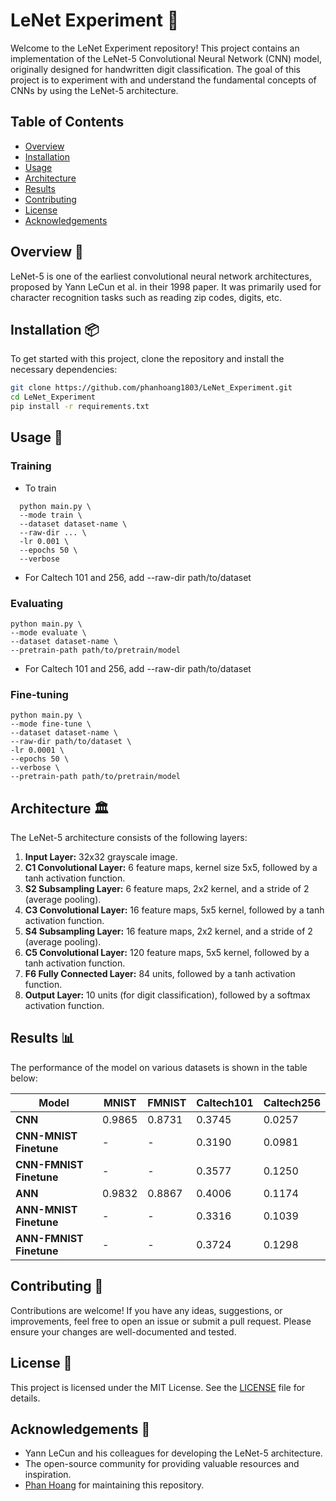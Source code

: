 # LeNet Experiment 🧪

Welcome to the LeNet Experiment repository! This project contains an implementation of the LeNet-5 Convolutional Neural Network (CNN) model, originally designed for handwritten digit classification. The goal of this project is to experiment with and understand the fundamental concepts of CNNs by using the LeNet-5 architecture.

## Table of Contents

- [Overview](#overview)
- [Installation](#installation)
- [Usage](#usage)
- [Architecture](#architecture)
- [Results](#results)
- [Contributing](#contributing)
- [License](#license)
- [Acknowledgements](#acknowledgements)

## Overview 📖

LeNet-5 is one of the earliest convolutional neural network architectures, proposed by Yann LeCun et al. in their 1998 paper. It was primarily used for character recognition tasks such as reading zip codes, digits, etc.

## Installation 📦

To get started with this project, clone the repository and install the necessary dependencies:

```sh
git clone https://github.com/phanhoang1803/LeNet_Experiment.git
cd LeNet_Experiment
pip install -r requirements.txt
```

## Usage 🚀

### Training
* To train
```Console
  python main.py \
  --mode train \
  --dataset dataset-name \
  --raw-dir ... \
  -lr 0.001 \
  --epochs 50 \
  --verbose
```
* For Caltech 101 and 256, add --raw-dir path/to/dataset

### Evaluating
```Console
python main.py \
--mode evaluate \
--dataset dataset-name \
--pretrain-path path/to/pretrain/model
```
* For Caltech 101 and 256, add --raw-dir path/to/dataset

### Fine-tuning
```Console
python main.py \
--mode fine-tune \
--dataset dataset-name \
--raw-dir path/to/dataset \
-lr 0.0001 \
--epochs 50 \
--verbose \
--pretrain-path path/to/pretrain/model 
```

## Architecture 🏛️

The LeNet-5 architecture consists of the following layers:

1. **Input Layer:** 32x32 grayscale image.
2. **C1 Convolutional Layer:** 6 feature maps, kernel size 5x5, followed by a tanh activation function.
3. **S2 Subsampling Layer:** 6 feature maps, 2x2 kernel, and a stride of 2 (average pooling).
4. **C3 Convolutional Layer:** 16 feature maps, 5x5 kernel, followed by a tanh activation function.
5. **S4 Subsampling Layer:** 16 feature maps, 2x2 kernel, and a stride of 2 (average pooling).
6. **C5 Convolutional Layer:** 120 feature maps, 5x5 kernel, followed by a tanh activation function.
7. **F6 Fully Connected Layer:** 84 units, followed by a tanh activation function.
8. **Output Layer:** 10 units (for digit classification), followed by a softmax activation function.

## **Results 📊**

The performance of the model on various datasets is shown in the table below:

| Model                 | MNIST      | FMNIST     | Caltech101 | Caltech256 |
|-----------------------|------------|------------|------------|------------|
| **CNN**               | 0.9865     | 0.8731     | 0.3745     | 0.0257     |
| **CNN-MNIST Finetune**| -          | -          | 0.3190     | 0.0981     |
| **CNN-FMNIST Finetune**| -          | -          | 0.3577     | 0.1250     |
| **ANN**               | 0.9832     | 0.8867     | 0.4006     | 0.1174     |
| **ANN-MNIST Finetune**| -          | -          | 0.3316     | 0.1039     |
| **ANN-FMNIST Finetune**| -          | -          | 0.3724     | 0.1298     |

## Contributing 🤝

Contributions are welcome! If you have any ideas, suggestions, or improvements, feel free to open an issue or submit a pull request. Please ensure your changes are well-documented and tested.

## License 📄

This project is licensed under the MIT License. See the [LICENSE](LICENSE) file for details.

## Acknowledgements 🙏

- Yann LeCun and his colleagues for developing the LeNet-5 architecture.
- The open-source community for providing valuable resources and inspiration.
- [Phan Hoang](https://github.com/phanhoang1803) for maintaining this repository.
